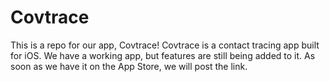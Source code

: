 # Covtrace
This is a repo for our app, Covtrace!
Covtrace is a contact tracing app built for iOS. We have a working app, but features are still being added to it. As soon as we have it on the App Store, we will post the link.
